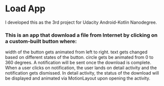 # Load App

I developed this as the 3rd project for Udacity Android-Kotlin Nanodegree.

### This is an app that download a file from Internet by clicking on a custom-built button where:

width of the button gets animated from left to right.
text gets changed based on different states of the button.
circle gets be animated from 0 to 360 degrees.
A notification will be sent once the download is complete.
When a user clicks on notification, the user lands on detail activity and the notification gets dismissed. In detail activity, the status of the download will be displayed and animated via MotionLayout upon opening the activity.